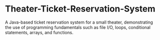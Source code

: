 # Theater-Ticket-Reservation-System
A Java-based ticket reservation system for a small theater, demonstrating the use of programming fundamentals such as file I/O, loops, conditional statements, arrays, and functions.
